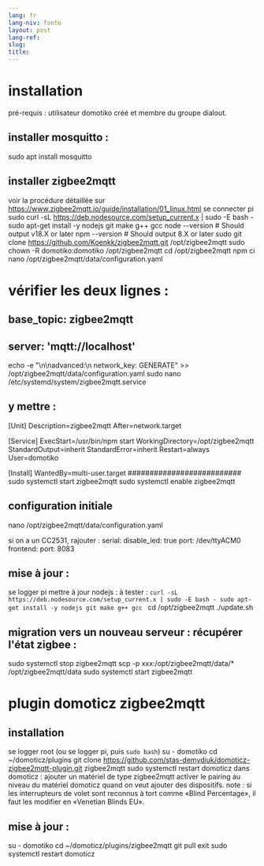 ```yaml
---
lang: fr
lang-niv: fonto
layout: post
lang-ref: 
slug:
title: 
---
```


# installation

pré-requis :
  utilisateur domotiko créé et membre du groupe dialout.

## installer mosquitto :
  sudo apt install mosquitto
## installer zigbee2mqtt
 voir la procédure détaillée sur https://www.zigbee2mqtt.io/guide/installation/01_linux.html 
  se connecter pi
  sudo curl -sL https://deb.nodesource.com/setup_current.x | sudo -E bash -
  sudo apt-get install -y nodejs git make g++ gcc
  node --version  # Should output v18.X  or later
  npm --version  # Should output 8.X or later
  sudo git clone https://github.com/Koenkk/zigbee2mqtt.git /opt/zigbee2mqtt
  sudo chown -R domotiko:domotiko /opt/zigbee2mqtt
  cd /opt/zigbee2mqtt
  npm ci
  nano /opt/zigbee2mqtt/data/configuration.yaml
   # vérifier les deux lignes :
   ## base_topic: zigbee2mqtt
   ## server: 'mqtt://localhost'
  echo -e  "\n\nadvanced:\n    network_key: GENERATE" >> /opt/zigbee2mqtt/data/configuration.yaml
  sudo nano /etc/systemd/system/zigbee2mqtt.service
## y mettre :
[Unit]
Description=zigbee2mqtt
After=network.target

[Service]
ExecStart=/usr/bin/npm start
WorkingDirectory=/opt/zigbee2mqtt
StandardOutput=inherit
StandardError=inherit
Restart=always
User=domotiko

[Install]
WantedBy=multi-user.target
##########################
  sudo systemctl start zigbee2mqtt
  sudo systemctl enable zigbee2mqtt

## configuration initiale
nano /opt/zigbee2mqtt/data/configuration.yaml

si on a un CC2531, rajouter :
serial:
  disable_led: true
  port: /dev/ttyACM0
frontend:
  port: 8083


## mise à jour :
  se logger pi
  mettre à jour nodejs : à tester : 
	```curl -sL https://deb.nodesource.com/setup_current.x | sudo -E bash -
	sudo apt-get install -y nodejs git make g++ gcc
	```
  cd /opt/zigbee2mqtt
  ./update.sh

## migration vers un nouveau serveur : récupérer l'état zigbee :
  
  sudo systemctl stop zigbee2mqtt
  scp -p xxx:/opt/zigbee2mqtt/data/* /opt/zigbee2mqtt/data
  sudo systemctl start zigbee2mqtt
   
# plugin domoticz zigbee2mqtt 
## installation
se logger root (ou se logger pi, puis `sudo bash`)
su - domotiko
cd ~/domoticz/plugins
git clone https://github.com/stas-demydiuk/domoticz-zigbee2mqtt-plugin.git zigbee2mqtt
sudo systemctl restart domoticz
dans domoticz : ajouter un matériel de type zigbee2mqtt
activer le pairing au niveau du matériel domoticz quand on veut ajouter des dispositifs.
note : si les interrupteurs de volet sont reconnus à tort comme «Blind Percentage», il faut les modifier en «Venetian Blinds EU».
## mise à jour :
su - domotiko
cd ~/domoticz/plugins/zigbee2mqtt
git pull
exit
sudo systemctl restart domoticz
